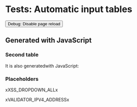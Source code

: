 # Tests: Automatic input tables

<button class="md-button md-button--primary" onclick="PlaceholderPlugin.debug_disable_reload()">Debug: Disable page reload</button>


## Generated with JavaScript

<div class="auto-input-table" data-columns="name,input,value,description"></div>

### Second table

It is also generatedwith JavaScript:

<div class="auto-input-table" data-columns="description-or-name,input"></div>

### Placeholders

xXSS_DROPDOWN_ALLx

xVALIDATOR_IPV4_ADDRESSx
